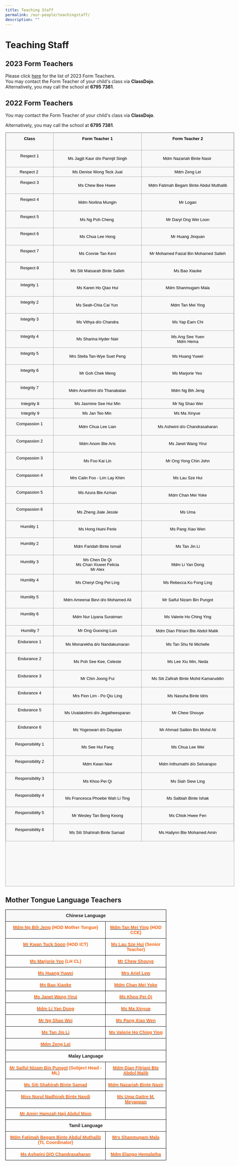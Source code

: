 ```yaml
---
title: Teaching Staff
permalink: /our-people/teachingstaff/
description: ""
---
```

Teaching Staff
==============

**2023 Form Teachers**
----------------------

Please click [here](/files/2023%20FORM%20TEACHER%20LIST.pdf) for the list of 2023 Form Teachers. <br>
You may contact the Form Teacher of your child's class via <b>ClassDojo</b>. <br>
Alternatively, you may call the school at <b>6795 7381</b>.

**2022 Form Teachers**
----------------------

You may contact the Form Teacher of your child's class via **ClassDojo**. 

Alternatively, you may call the school at **6795 7381**.
<table class="iveo_table ives_tab_simple3" style="margin: 0px; outline: 0px; padding: 0px; border-collapse: collapse; border: 1px solid rgb(170, 170, 170); color: rgb(0, 0, 0); font-family: Raleway, sans-serif; font-size: 16px; font-style: normal; font-variant-ligatures: normal; font-variant-caps: normal; font-weight: 400; letter-spacing: normal; orphans: 2; text-align: left; text-transform: none; white-space: normal; widows: 2; word-spacing: 0px; -webkit-text-stroke-width: 0px; background-color: rgba(248, 248, 248, 0.9); text-decoration-thickness: initial; text-decoration-style: initial; text-decoration-color: initial; width: 717.25px; height: 2356px;"><tbody class="" style="margin: 0px; outline: 0px; padding: 0px;"><tr class="" style="margin: 0px; outline: 0px; padding: 0px;"><td width="94" class="" style="margin: 0px; outline: 0px; padding: 7px; text-align: center; border: 1px solid rgb(170, 170, 170); width: 140px;"><p class="" style="margin: 0px 0px 1em; outline: 0px; padding: 0px; line-height: 22.4px;"><span class="" style="margin: 0px; outline: 0px; padding: 0px;"><font size="2" style="margin: 0px; outline: 0px; padding: 0px;"><b style="margin: 0px; outline: 0px; padding: 0px;">Class</b></font></span></p></td><td width="275" class="" style="margin: 0px; outline: 0px; padding: 7px; text-align: center; border: 1px solid rgb(170, 170, 170); width: 282px;"><p class="" style="margin: 0px 0px 1em; outline: 0px; padding: 0px; line-height: 22.4px;"><span class="" style="margin: 0px; outline: 0px; padding: 0px;"><font size="2" style="margin: 0px; outline: 0px; padding: 0px;"><b style="margin: 0px; outline: 0px; padding: 0px;">Form Teacher 1</b></font></span></p></td><td width="290" class="" style="margin: 0px; outline: 0px; padding: 7px; text-align: center; border: 1px solid rgb(170, 170, 170); width: 295px;"><p class="" style="margin: 0px 0px 1em; outline: 0px; padding: 0px; line-height: 22.4px;"><span class="" style="margin: 0px; outline: 0px; padding: 0px;"><font size="2" style="margin: 0px; outline: 0px; padding: 0px;"><b style="margin: 0px; outline: 0px; padding: 0px;">Form Teacher 2</b></font></span></p></td></tr><tr class="" style="margin: 0px; outline: 0px; padding: 0px;"><td width="94" class="" style="margin: 0px; outline: 0px; padding: 7px; text-align: center; border: 1px solid rgb(170, 170, 170);"><p class="" style="margin: 0px 0px 1em; outline: 0px; padding: 0px; line-height: 22.4px;"><span class="" style="margin: 0px; outline: 0px; padding: 0px;"><font size="2" style="margin: 0px; outline: 0px; padding: 0px;">Respect 1</font></span></p></td><td width="275" class="" style="margin: 0px; outline: 0px; padding: 7px; text-align: center; border: 1px solid rgb(170, 170, 170);"><font size="2" style="margin: 0px; outline: 0px; padding: 0px;"><font color="#000000" style="margin: 0px; outline: 0px; padding: 0px;"><span style="margin: 0px; outline: 0px; padding: 0px; font-weight: 400;"><a href="mailto:ho_qiao_hui_karen@moe.edu.sg" target="" style="margin: 0px; outline: 0px; padding: 0px; color: rgb(245, 100, 20); text-decoration: none; font-weight: 700;"></a>Ms Jagjit Kaur d/o Parmjit Singh</span></font><br style="margin: 0px; outline: 0px; padding: 0px;"></font></td><td width="290" class="" style="margin: 0px; outline: 0px; padding: 7px; text-align: center; border: 1px solid rgb(170, 170, 170);"><font size="2" style="margin: 0px; outline: 0px; padding: 0px;">Mdm Nazariah Binte Nasir&nbsp;</font></td></tr><tr style="margin: 0px; outline: 0px; padding: 0px;"><td style="margin: 0px; outline: 0px; padding: 7px; text-align: center; border: 1px solid rgb(170, 170, 170);"><font size="2" style="margin: 0px; outline: 0px; padding: 0px;">Respect 2&nbsp;</font></td><td style="margin: 0px; outline: 0px; padding: 7px; text-align: center; border: 1px solid rgb(170, 170, 170);"><font size="2" style="margin: 0px; outline: 0px; padding: 0px;">Ms Denise Wong Teck Juat<br style="margin: 0px; outline: 0px; padding: 0px;"></font></td><td style="margin: 0px; outline: 0px; padding: 7px; text-align: center; border: 1px solid rgb(170, 170, 170);"><font size="2" style="margin: 0px; outline: 0px; padding: 0px;">Mdm Zeng Lei</font></td></tr><tr class="" style="margin: 0px; outline: 0px; padding: 0px;"><td width="94" class="" style="margin: 0px; outline: 0px; padding: 7px; text-align: center; border: 1px solid rgb(170, 170, 170);"><p class="" style="margin: 0px 0px 1em; outline: 0px; padding: 0px; line-height: 22.4px;"><span class="" style="margin: 0px; outline: 0px; padding: 0px;"><font size="2" style="margin: 0px; outline: 0px; padding: 0px;">Respect 3</font></span></p></td><td width="275" class="" style="margin: 0px; outline: 0px; padding: 7px; text-align: center; border: 1px solid rgb(170, 170, 170);"><font size="2" style="margin: 0px; outline: 0px; padding: 0px;">Ms Chew Bee Hwee&nbsp;</font></td><td width="290" class="" style="margin: 0px; outline: 0px; padding: 7px; text-align: center; border: 1px solid rgb(170, 170, 170);"><font size="2" style="margin: 0px; outline: 0px; padding: 0px;">Mdm Fatimah Begam Binte Abdul Muthalib<br style="margin: 0px; outline: 0px; padding: 0px;"></font></td></tr><tr class="" style="margin: 0px; outline: 0px; padding: 0px;"><td width="94" class="" style="margin: 0px; outline: 0px; padding: 7px; text-align: center; border: 1px solid rgb(170, 170, 170);"><p class="" style="margin: 0px 0px 1em; outline: 0px; padding: 0px; line-height: 22.4px;"><span class="" style="margin: 0px; outline: 0px; padding: 0px;"><font size="2" style="margin: 0px; outline: 0px; padding: 0px;">Respect 4</font></span></p></td><td width="275" class="" style="margin: 0px; outline: 0px; padding: 7px; text-align: center; border: 1px solid rgb(170, 170, 170);"><font size="2" style="margin: 0px; outline: 0px; padding: 0px;">Mdm Norlina Mungin</font></td><td width="290" class="" style="margin: 0px; outline: 0px; padding: 7px; text-align: center; border: 1px solid rgb(170, 170, 170);"><font size="2" style="margin: 0px; outline: 0px; padding: 0px;">Mr Logan<br style="margin: 0px; outline: 0px; padding: 0px;"></font></td></tr><tr class="" style="margin: 0px; outline: 0px; padding: 0px;"><td width="94" class="" style="margin: 0px; outline: 0px; padding: 7px; text-align: center; border: 1px solid rgb(170, 170, 170);"><p class="" style="margin: 0px 0px 1em; outline: 0px; padding: 0px; line-height: 22.4px;"><span class="" style="margin: 0px; outline: 0px; padding: 0px;"><font size="2" style="margin: 0px; outline: 0px; padding: 0px;">Respect 5</font></span></p></td><td width="275" class="" style="margin: 0px; outline: 0px; padding: 7px; text-align: center; border: 1px solid rgb(170, 170, 170);"><font size="2" style="margin: 0px; outline: 0px; padding: 0px;">Ms Ng Poh Cheng&nbsp;</font></td><td width="290" class="" style="margin: 0px; outline: 0px; padding: 7px; text-align: center; border: 1px solid rgb(170, 170, 170);"><font size="2" style="margin: 0px; outline: 0px; padding: 0px;">Mr Daryl Ong Wei Loon</font><font size="2" style="margin: 0px; outline: 0px; padding: 0px;"><br style="margin: 0px; outline: 0px; padding: 0px;"></font></td></tr><tr class="" style="margin: 0px; outline: 0px; padding: 0px;"><td width="94" class="" style="margin: 0px; outline: 0px; padding: 7px; text-align: center; border: 1px solid rgb(170, 170, 170);"><p class="" style="margin: 0px 0px 1em; outline: 0px; padding: 0px; line-height: 22.4px;"><span class="" style="margin: 0px; outline: 0px; padding: 0px;"><font size="2" style="margin: 0px; outline: 0px; padding: 0px;">Respect 6</font></span></p></td><td width="275" class="" style="margin: 0px; outline: 0px; padding: 7px; text-align: center; border: 1px solid rgb(170, 170, 170);"><font size="2" style="margin: 0px; outline: 0px; padding: 0px;">Ms Chua Lee Hong</font></td><td width="290" class="" style="margin: 0px; outline: 0px; padding: 7px; text-align: center; border: 1px solid rgb(170, 170, 170);"><font size="2" style="margin: 0px; outline: 0px; padding: 0px;">Mr Huang Jinquan<br style="margin: 0px; outline: 0px; padding: 0px;"></font></td></tr><tr class="" style="margin: 0px; outline: 0px; padding: 0px;"><td width="94" class="" style="margin: 0px; outline: 0px; padding: 7px; text-align: center; border: 1px solid rgb(170, 170, 170);"><p class="" style="margin: 0px 0px 1em; outline: 0px; padding: 0px; line-height: 22.4px;"><span class="" style="margin: 0px; outline: 0px; padding: 0px;"><font size="2" style="margin: 0px; outline: 0px; padding: 0px;">Respect 7</font></span></p></td><td width="275" class="" style="margin: 0px; outline: 0px; padding: 7px; text-align: center; border: 1px solid rgb(170, 170, 170);"><font size="2" style="margin: 0px; outline: 0px; padding: 0px;">Ms Connie Tan Keni</font></td><td width="290" class="" style="margin: 0px; outline: 0px; padding: 7px; text-align: center; border: 1px solid rgb(170, 170, 170);"><font size="2" style="margin: 0px; outline: 0px; padding: 0px;">Mr Mohamed Faizal Bin Mohamed Salleh<br style="margin: 0px; outline: 0px; padding: 0px;"></font></td></tr><tr class="" style="margin: 0px; outline: 0px; padding: 0px;"><td width="94" class="" style="margin: 0px; outline: 0px; padding: 7px; text-align: center; border: 1px solid rgb(170, 170, 170);"><p class="" style="margin: 0px 0px 1em; outline: 0px; padding: 0px; line-height: 22.4px;"><span class="" style="margin: 0px; outline: 0px; padding: 0px;"><font size="2" style="margin: 0px; outline: 0px; padding: 0px;">Respect 8</font></span></p></td><td width="275" class="" style="margin: 0px; outline: 0px; padding: 7px; text-align: center; border: 1px solid rgb(170, 170, 170);"><font size="2" style="margin: 0px; outline: 0px; padding: 0px;">Ms Siti Maisarah Binte Salleh</font></td><td width="290" class="" style="margin: 0px; outline: 0px; padding: 7px; text-align: center; border: 1px solid rgb(170, 170, 170);"><font size="2" style="margin: 0px; outline: 0px; padding: 0px;">Ms Bao Xiaoke<br style="margin: 0px; outline: 0px; padding: 0px;"></font></td></tr><tr class="" style="margin: 0px; outline: 0px; padding: 0px;"><td width="94" class="" style="margin: 0px; outline: 0px; padding: 7px; text-align: center; border: 1px solid rgb(170, 170, 170);"><p class="" style="margin: 0px 0px 1em; outline: 0px; padding: 0px; line-height: 22.4px;"><span class="" style="margin: 0px; outline: 0px; padding: 0px;"><font size="2" style="margin: 0px; outline: 0px; padding: 0px;">Integrity 1</font></span></p></td><td width="275" class="" style="margin: 0px; outline: 0px; padding: 7px; text-align: center; border: 1px solid rgb(170, 170, 170);"><font size="2" style="margin: 0px; outline: 0px; padding: 0px;">Ms Karen Ho Qiao Hui</font></td><td width="290" class="" style="margin: 0px; outline: 0px; padding: 7px; text-align: center; border: 1px solid rgb(170, 170, 170);"><font size="2" style="margin: 0px; outline: 0px; padding: 0px;">Mdm Shanmugam Mala</font><font size="2" style="margin: 0px; outline: 0px; padding: 0px;"><br style="margin: 0px; outline: 0px; padding: 0px;"></font></td></tr><tr class="" style="margin: 0px; outline: 0px; padding: 0px;"><td width="94" class="" style="margin: 0px; outline: 0px; padding: 7px; text-align: center; border: 1px solid rgb(170, 170, 170);"><p class="" style="margin: 0px 0px 1em; outline: 0px; padding: 0px; line-height: 22.4px;"><span class="" style="margin: 0px; outline: 0px; padding: 0px;"><font size="2" style="margin: 0px; outline: 0px; padding: 0px;">Integrity 2</font></span></p></td><td width="275" class="" style="margin: 0px; outline: 0px; padding: 7px; text-align: center; border: 1px solid rgb(170, 170, 170);"><font size="2" style="margin: 0px; outline: 0px; padding: 0px;">Ms&nbsp;Seah-Chia Cai Yun&nbsp;</font></td><td width="290" class="" style="margin: 0px; outline: 0px; padding: 7px; text-align: center; border: 1px solid rgb(170, 170, 170);"><font size="2" style="margin: 0px; outline: 0px; padding: 0px;">Mdm Tan Mei Ying<br style="margin: 0px; outline: 0px; padding: 0px;"></font></td></tr><tr class="" style="margin: 0px; outline: 0px; padding: 0px;"><td width="94" class="" style="margin: 0px; outline: 0px; padding: 7px; text-align: center; border: 1px solid rgb(170, 170, 170);"><p class="" style="margin: 0px 0px 1em; outline: 0px; padding: 0px; line-height: 22.4px;"><span class="" style="margin: 0px; outline: 0px; padding: 0px;"><font size="2" style="margin: 0px; outline: 0px; padding: 0px;">Integrity 3</font></span></p></td><td width="275" class="" style="margin: 0px; outline: 0px; padding: 7px; text-align: center; border: 1px solid rgb(170, 170, 170);"><font size="2" style="margin: 0px; outline: 0px; padding: 0px;">Ms Vithya d/o Chandra</font></td><td width="290" class="" style="margin: 0px; outline: 0px; padding: 7px; text-align: center; border: 1px solid rgb(170, 170, 170);"><font size="2" style="margin: 0px; outline: 0px; padding: 0px;">Ms Yap Earn Chi<br style="margin: 0px; outline: 0px; padding: 0px;"></font></td></tr><tr class="" style="margin: 0px; outline: 0px; padding: 0px;"><td width="94" class="" style="margin: 0px; outline: 0px; padding: 7px; text-align: center; border: 1px solid rgb(170, 170, 170);"><p class="" style="margin: 0px 0px 1em; outline: 0px; padding: 0px; line-height: 22.4px;"><span class="" style="margin: 0px; outline: 0px; padding: 0px;"><font size="2" style="margin: 0px; outline: 0px; padding: 0px;">Integrity 4</font></span></p></td><td width="275" class="" style="margin: 0px; outline: 0px; padding: 7px; text-align: center; border: 1px solid rgb(170, 170, 170);"><font size="2" style="margin: 0px; outline: 0px; padding: 0px;">Ms Sharina Hyder Nair</font></td><td width="290" class="" style="margin: 0px; outline: 0px; padding: 7px; text-align: center; border: 1px solid rgb(170, 170, 170);"><font size="2" style="margin: 0px; outline: 0px; padding: 0px;">Ms Ang See Yuen<br style="margin: 0px; outline: 0px; padding: 0px;">Mdm Hema</font></td></tr><tr class="" style="margin: 0px; outline: 0px; padding: 0px;"><td width="94" class="" style="margin: 0px; outline: 0px; padding: 7px; text-align: center; border: 1px solid rgb(170, 170, 170);"><p class="" style="margin: 0px 0px 1em; outline: 0px; padding: 0px; line-height: 22.4px;"><span class="" style="margin: 0px; outline: 0px; padding: 0px;"><font size="2" style="margin: 0px; outline: 0px; padding: 0px;">Integrity 5</font></span></p></td><td width="275" class="" style="margin: 0px; outline: 0px; padding: 7px; text-align: center; border: 1px solid rgb(170, 170, 170);"><font size="2" style="margin: 0px; outline: 0px; padding: 0px;">Mrs Stella Tan-Wye Suet Peng</font></td><td width="290" class="" style="margin: 0px; outline: 0px; padding: 7px; text-align: center; border: 1px solid rgb(170, 170, 170);"><font size="2" style="margin: 0px; outline: 0px; padding: 0px;">Ms Huang Yuwei<br style="margin: 0px; outline: 0px; padding: 0px;"></font></td></tr><tr class="" style="margin: 0px; outline: 0px; padding: 0px;"><td width="94" class="" style="margin: 0px; outline: 0px; padding: 7px; text-align: center; border: 1px solid rgb(170, 170, 170);"><p class="" style="margin: 0px 0px 1em; outline: 0px; padding: 0px; line-height: 22.4px;"><span class="" style="margin: 0px; outline: 0px; padding: 0px;"><font size="2" style="margin: 0px; outline: 0px; padding: 0px;">Integrity 6</font></span></p></td><td width="275" class="" style="margin: 0px; outline: 0px; padding: 7px; text-align: center; border: 1px solid rgb(170, 170, 170);"><font size="2" style="margin: 0px; outline: 0px; padding: 0px;">Mr Goh Chek Meng<br style="margin: 0px; outline: 0px; padding: 0px;"></font></td><td width="290" class="" style="margin: 0px; outline: 0px; padding: 7px; text-align: center; border: 1px solid rgb(170, 170, 170);"><font size="2" style="margin: 0px; outline: 0px; padding: 0px;">Ms Marjorie Yeo&nbsp;</font></td></tr><tr class="" style="margin: 0px; outline: 0px; padding: 0px;"><td width="94" class="" style="margin: 0px; outline: 0px; padding: 7px; text-align: center; border: 1px solid rgb(170, 170, 170);"><p class="" style="margin: 0px 0px 1em; outline: 0px; padding: 0px; line-height: 22.4px;"><span class="" style="margin: 0px; outline: 0px; padding: 0px;"><font size="2" style="margin: 0px; outline: 0px; padding: 0px;">Integrity 7</font></span></p></td><td width="275" class="" style="margin: 0px; outline: 0px; padding: 7px; text-align: center; border: 1px solid rgb(170, 170, 170);"><font size="2" style="margin: 0px; outline: 0px; padding: 0px;">Mdm Ananthini d/o Thanabalan</font></td><td width="290" class="" style="margin: 0px; outline: 0px; padding: 7px; text-align: center; border: 1px solid rgb(170, 170, 170);"><font size="2" style="margin: 0px; outline: 0px; padding: 0px;">Mdm Ng Bih Jeng<br style="margin: 0px; outline: 0px; padding: 0px;"></font></td></tr><tr style="margin: 0px; outline: 0px; padding: 0px;"><td style="margin: 0px; outline: 0px; padding: 7px; text-align: center; border: 1px solid rgb(170, 170, 170);"><font size="2" style="margin: 0px; outline: 0px; padding: 0px;">&nbsp;Integrity 8</font></td><td style="margin: 0px; outline: 0px; padding: 7px; text-align: center; border: 1px solid rgb(170, 170, 170);"><font size="2" style="margin: 0px; outline: 0px; padding: 0px;">Ms Jasmine See Hui Min</font></td><td style="margin: 0px; outline: 0px; padding: 7px; text-align: center; border: 1px solid rgb(170, 170, 170);"><font size="2" style="margin: 0px; outline: 0px; padding: 0px;">Mr Ng Shao Wei</font></td></tr><tr style="margin: 0px; outline: 0px; padding: 0px;"><td style="margin: 0px; outline: 0px; padding: 7px; text-align: center; border: 1px solid rgb(170, 170, 170);"><font size="2" style="margin: 0px; outline: 0px; padding: 0px;">&nbsp;Integrity 9</font></td><td style="margin: 0px; outline: 0px; padding: 7px; text-align: center; border: 1px solid rgb(170, 170, 170);"><font size="2" style="margin: 0px; outline: 0px; padding: 0px;">Ms Jan Teo Min&nbsp;</font></td><td style="margin: 0px; outline: 0px; padding: 7px; text-align: center; border: 1px solid rgb(170, 170, 170);"><font size="2" style="margin: 0px; outline: 0px; padding: 0px;">Ms Ma Xinyue&nbsp;</font></td></tr><tr class="" style="margin: 0px; outline: 0px; padding: 0px;"><td width="94" class="" style="margin: 0px; outline: 0px; padding: 7px; text-align: center; border: 1px solid rgb(170, 170, 170);"><p class="" style="margin: 0px 0px 1em; outline: 0px; padding: 0px; line-height: 22.4px;"><font size="2" style="margin: 0px; outline: 0px; padding: 0px;"><span style="margin: 0px; outline: 0px; padding: 0px; background-color: initial;">Compassion 1</span><br style="margin: 0px; outline: 0px; padding: 0px;"></font></p></td><td width="275" class="" style="margin: 0px; outline: 0px; padding: 7px; text-align: center; border: 1px solid rgb(170, 170, 170);"><font size="2" style="margin: 0px; outline: 0px; padding: 0px;">Mdm Chua Lee Lian</font></td><td width="290" class="" style="margin: 0px; outline: 0px; padding: 7px; text-align: center; border: 1px solid rgb(170, 170, 170);"><font size="2" style="margin: 0px; outline: 0px; padding: 0px;">Ms Ashwini d/o Chandrasaharan</font></td></tr><tr class="" style="margin: 0px; outline: 0px; padding: 0px;"><td width="94" class="" style="margin: 0px; outline: 0px; padding: 7px; text-align: center; border: 1px solid rgb(170, 170, 170);"><p class="" style="margin: 0px 0px 1em; outline: 0px; padding: 0px; line-height: 22.4px;"><span class="" style="margin: 0px; outline: 0px; padding: 0px;"><font size="2" style="margin: 0px; outline: 0px; padding: 0px;">Compassion 2</font></span></p></td><td width="275" class="" style="margin: 0px; outline: 0px; padding: 7px; text-align: center; border: 1px solid rgb(170, 170, 170);"><font size="2" style="margin: 0px; outline: 0px; padding: 0px;">Mdm Anom Bte Aris</font></td><td width="290" class="" style="margin: 0px; outline: 0px; padding: 7px; text-align: center; border: 1px solid rgb(170, 170, 170);"><font size="2" style="margin: 0px; outline: 0px; padding: 0px;">Ms Janet Wang Yirui</font></td></tr><tr class="" style="margin: 0px; outline: 0px; padding: 0px;"><td width="94" class="" style="margin: 0px; outline: 0px; padding: 7px; text-align: center; border: 1px solid rgb(170, 170, 170);"><p class="" style="margin: 0px 0px 1em; outline: 0px; padding: 0px; line-height: 22.4px;"><span class="" style="margin: 0px; outline: 0px; padding: 0px;"><font size="2" style="margin: 0px; outline: 0px; padding: 0px;">Compassion 3</font></span></p></td><td width="275" class="" style="margin: 0px; outline: 0px; padding: 7px; text-align: center; border: 1px solid rgb(170, 170, 170);"><font size="2" style="margin: 0px; outline: 0px; padding: 0px;">Ms Foo Kai Lin</font></td><td width="290" class="" style="margin: 0px; outline: 0px; padding: 7px; text-align: center; border: 1px solid rgb(170, 170, 170);"><font size="2" style="margin: 0px; outline: 0px; padding: 0px;">Mr Ong Yong Chin John<br style="margin: 0px; outline: 0px; padding: 0px;"></font></td></tr><tr class="" style="margin: 0px; outline: 0px; padding: 0px;"><td width="94" class="" style="margin: 0px; outline: 0px; padding: 7px; text-align: center; border: 1px solid rgb(170, 170, 170);"><p class="" style="margin: 0px 0px 1em; outline: 0px; padding: 0px; line-height: 22.4px;"><span class="" style="margin: 0px; outline: 0px; padding: 0px;"><font size="2" style="margin: 0px; outline: 0px; padding: 0px;">Compassion 4</font></span></p></td><td width="275" class="" style="margin: 0px; outline: 0px; padding: 7px; text-align: center; border: 1px solid rgb(170, 170, 170);"><font size="2" style="margin: 0px; outline: 0px; padding: 0px;">Mrs Calin Foo - Lim Lay Khim</font></td><td width="290" class="" style="margin: 0px; outline: 0px; padding: 7px; text-align: center; border: 1px solid rgb(170, 170, 170);"><font size="2" style="margin: 0px; outline: 0px; padding: 0px;">Ms Lau Sze Hui</font></td></tr><tr class="" style="margin: 0px; outline: 0px; padding: 0px;"><td width="94" class="" style="margin: 0px; outline: 0px; padding: 7px; text-align: center; border: 1px solid rgb(170, 170, 170);"><p class="" style="margin: 0px 0px 1em; outline: 0px; padding: 0px; line-height: 22.4px;"><span class="" style="margin: 0px; outline: 0px; padding: 0px;"><font size="2" style="margin: 0px; outline: 0px; padding: 0px;">Compassion 5</font></span></p></td><td width="275" class="" style="margin: 0px; outline: 0px; padding: 7px; text-align: center; border: 1px solid rgb(170, 170, 170);"><font size="2" style="margin: 0px; outline: 0px; padding: 0px;">Ms Azura Bte Azman</font><p class="" style="margin: 0px 0px 1em; outline: 0px; padding: 0px; line-height: 22.4px;"><font size="2" style="margin: 0px; outline: 0px; padding: 0px;"><a href="https://corporationpri.moe.edu.sg/our-people/goog_835069943" style="margin: 0px; outline: 0px; padding: 0px; color: rgb(245, 100, 20); text-decoration: none; font-weight: 700;"><span lang="EN-US" class="" style="margin: 0px; outline: 0px; padding: 0px;"></span><span class="" style="margin: 0px; outline: 0px; padding: 0px;"></span></a></font></p><p class="" style="margin: 0px 0px 1em; outline: 0px; padding: 0px; line-height: 22.4px;"></p></td><td width="290" class="" style="margin: 0px; outline: 0px; padding: 7px; text-align: center; border: 1px solid rgb(170, 170, 170);"><font size="2" style="margin: 0px; outline: 0px; padding: 0px;">Mdm Chan Mei Yoke<br style="margin: 0px; outline: 0px; padding: 0px;"></font></td></tr><tr class="" style="margin: 0px; outline: 0px; padding: 0px;"><td width="94" class="" style="margin: 0px; outline: 0px; padding: 7px; text-align: center; border: 1px solid rgb(170, 170, 170);"><p class="" style="margin: 0px 0px 1em; outline: 0px; padding: 0px; line-height: 22.4px;"><span class="" style="margin: 0px; outline: 0px; padding: 0px;"><font size="2" style="margin: 0px; outline: 0px; padding: 0px;">Compassion 6</font></span></p></td><td width="275" class="" style="margin: 0px; outline: 0px; padding: 7px; text-align: center; border: 1px solid rgb(170, 170, 170);"><font size="2" style="margin: 0px; outline: 0px; padding: 0px;">Ms Zheng Jiale Jessle</font></td><td width="290" class="" style="margin: 0px; outline: 0px; padding: 7px; text-align: center; border: 1px solid rgb(170, 170, 170);"><font size="2" style="margin: 0px; outline: 0px; padding: 0px;">Ms Uma<br style="margin: 0px; outline: 0px; padding: 0px;"></font></td></tr><tr class="" style="margin: 0px; outline: 0px; padding: 0px;"><td width="94" class="" style="margin: 0px; outline: 0px; padding: 7px; text-align: center; border: 1px solid rgb(170, 170, 170);"><p class="" style="margin: 0px 0px 1em; outline: 0px; padding: 0px; line-height: 22.4px;"><span class="" style="margin: 0px; outline: 0px; padding: 0px;"><font size="2" style="margin: 0px; outline: 0px; padding: 0px;">Humility 1</font></span></p></td><td width="275" class="" style="margin: 0px; outline: 0px; padding: 7px; text-align: center; border: 1px solid rgb(170, 170, 170);"><font size="2" style="margin: 0px; outline: 0px; padding: 0px;">Ms Hong Huini Perle</font></td><td width="290" class="" style="margin: 0px; outline: 0px; padding: 7px; text-align: center; border: 1px solid rgb(170, 170, 170);"><font size="2" style="margin: 0px; outline: 0px; padding: 0px;">Ms Pang Xiao Wen</font></td></tr><tr class="" style="margin: 0px; outline: 0px; padding: 0px;"><td width="94" class="" style="margin: 0px; outline: 0px; padding: 7px; text-align: center; border: 1px solid rgb(170, 170, 170);"><p class="" style="margin: 0px 0px 1em; outline: 0px; padding: 0px; line-height: 22.4px;"><span class="" style="margin: 0px; outline: 0px; padding: 0px;"><font size="2" style="margin: 0px; outline: 0px; padding: 0px;">Humility 2</font></span></p></td><td width="275" class="" style="margin: 0px; outline: 0px; padding: 7px; text-align: center; border: 1px solid rgb(170, 170, 170);"><font size="2" style="margin: 0px; outline: 0px; padding: 0px;">Mdm Faridah Binte Ismail</font></td><td width="290" class="" style="margin: 0px; outline: 0px; padding: 7px; text-align: center; border: 1px solid rgb(170, 170, 170);"><font size="2" style="margin: 0px; outline: 0px; padding: 0px;">Ms Tan Jin Li<br style="margin: 0px; outline: 0px; padding: 0px;"></font></td></tr><tr class="" style="margin: 0px; outline: 0px; padding: 0px;"><td width="94" class="" style="margin: 0px; outline: 0px; padding: 7px; text-align: center; border: 1px solid rgb(170, 170, 170);"><p class="" style="margin: 0px 0px 1em; outline: 0px; padding: 0px; line-height: 22.4px;"><span class="" style="margin: 0px; outline: 0px; padding: 0px;"><font size="2" style="margin: 0px; outline: 0px; padding: 0px;">Humility 3</font></span></p></td><td width="275" class="" style="margin: 0px; outline: 0px; padding: 7px; text-align: center; border: 1px solid rgb(170, 170, 170);"><font size="2" style="margin: 0px; outline: 0px; padding: 0px;">Ms Chen De Qi<br style="margin: 0px; outline: 0px; padding: 0px;">Ms Chan Xiuwei Felicia<br style="margin: 0px; outline: 0px; padding: 0px;"></font><font size="2" style="margin: 0px; outline: 0px; padding: 0px;">Mr Alex</font></td><td width="290" class="" style="margin: 0px; outline: 0px; padding: 7px; text-align: center; border: 1px solid rgb(170, 170, 170);"><font size="2" style="margin: 0px; outline: 0px; padding: 0px;">Mdm Li Yan Dong<br style="margin: 0px; outline: 0px; padding: 0px;"></font></td></tr><tr class="" style="margin: 0px; outline: 0px; padding: 0px;"><td width="94" class="" style="margin: 0px; outline: 0px; padding: 7px; text-align: center; border: 1px solid rgb(170, 170, 170);"><p class="" style="margin: 0px 0px 1em; outline: 0px; padding: 0px; line-height: 22.4px;"><span class="" style="margin: 0px; outline: 0px; padding: 0px;"><font size="2" style="margin: 0px; outline: 0px; padding: 0px;">Humility 4</font></span></p></td><td width="275" class="" style="margin: 0px; outline: 0px; padding: 7px; text-align: center; border: 1px solid rgb(170, 170, 170);"><font size="2" style="margin: 0px; outline: 0px; padding: 0px;">Ms Cheryl Ong Pei Ling</font></td><td width="290" class="" style="margin: 0px; outline: 0px; padding: 7px; text-align: center; border: 1px solid rgb(170, 170, 170);"><font size="2" style="margin: 0px; outline: 0px; padding: 0px;">Ms Rebecca Ko Fong Ling<br style="margin: 0px; outline: 0px; padding: 0px;"></font></td></tr><tr class="" style="margin: 0px; outline: 0px; padding: 0px;"><td width="94" class="" style="margin: 0px; outline: 0px; padding: 7px; text-align: center; border: 1px solid rgb(170, 170, 170);"><p class="" style="margin: 0px 0px 1em; outline: 0px; padding: 0px; line-height: 22.4px;"><span class="" style="margin: 0px; outline: 0px; padding: 0px;"><font size="2" style="margin: 0px; outline: 0px; padding: 0px;">Humility 5</font></span></p></td><td width="275" class="" style="margin: 0px; outline: 0px; padding: 7px; text-align: center; border: 1px solid rgb(170, 170, 170);"><font size="2" style="margin: 0px; outline: 0px; padding: 0px;">Mdm Ameenai Bevi d/o Mohamed Ali</font></td><td width="290" class="" style="margin: 0px; outline: 0px; padding: 7px; text-align: center; border: 1px solid rgb(170, 170, 170);"><font size="2" style="margin: 0px; outline: 0px; padding: 0px;">Mr Saiful Nizam Bin Pungot</font></td></tr><tr class="" style="margin: 0px; outline: 0px; padding: 0px;"><td width="94" class="" style="margin: 0px; outline: 0px; padding: 7px; text-align: center; border: 1px solid rgb(170, 170, 170);"><p class="" style="margin: 0px 0px 1em; outline: 0px; padding: 0px; line-height: 22.4px;"><span class="" style="margin: 0px; outline: 0px; padding: 0px;"><font size="2" style="margin: 0px; outline: 0px; padding: 0px;">Humility 6</font></span></p></td><td width="275" class="" style="margin: 0px; outline: 0px; padding: 7px; text-align: center; border: 1px solid rgb(170, 170, 170);"><font size="2" style="margin: 0px; outline: 0px; padding: 0px;">Mdm Nur Liyana Suratman</font></td><td width="290" class="" style="margin: 0px; outline: 0px; padding: 7px; text-align: center; border: 1px solid rgb(170, 170, 170);"><font size="2" style="margin: 0px; outline: 0px; padding: 0px;">Ms Valerie Ho Ching Ying</font></td></tr><tr style="margin: 0px; outline: 0px; padding: 0px;"><td style="margin: 0px; outline: 0px; padding: 7px; text-align: center; border: 1px solid rgb(170, 170, 170);"><font size="2" style="margin: 0px; outline: 0px; padding: 0px;">&nbsp;Humility 7</font></td><td style="margin: 0px; outline: 0px; padding: 7px; text-align: center; border: 1px solid rgb(170, 170, 170);"><font size="2" style="margin: 0px; outline: 0px; padding: 0px;">Mr Ong Guoxing Luis</font></td><td style="margin: 0px; outline: 0px; padding: 7px; text-align: center; border: 1px solid rgb(170, 170, 170);"><font size="2" style="margin: 0px; outline: 0px; padding: 0px;">Mdm Dian Fitriani Bte Abdol Malik</font>&nbsp;</td></tr><tr class="" style="margin: 0px; outline: 0px; padding: 0px;"><td width="94" class="" style="margin: 0px; outline: 0px; padding: 7px; text-align: center; border: 1px solid rgb(170, 170, 170);"><p class="" style="margin: 0px 0px 1em; outline: 0px; padding: 0px; line-height: 22.4px;"><span class="" style="margin: 0px; outline: 0px; padding: 0px;"><font size="2" style="margin: 0px; outline: 0px; padding: 0px;">Endurance 1</font></span></p></td><td width="275" class="" style="margin: 0px; outline: 0px; padding: 7px; text-align: center; border: 1px solid rgb(170, 170, 170);"><font size="2" style="margin: 0px; outline: 0px; padding: 0px;">Ms Monarekha d/o Nandakumaran</font></td><td width="290" class="" style="margin: 0px; outline: 0px; padding: 7px; text-align: center; border: 1px solid rgb(170, 170, 170);"><font size="2" style="margin: 0px; outline: 0px; padding: 0px;">Ms Tan Shu Ni Michelle<br style="margin: 0px; outline: 0px; padding: 0px;"></font></td></tr><tr class="" style="margin: 0px; outline: 0px; padding: 0px;"><td width="94" class="" style="margin: 0px; outline: 0px; padding: 7px; text-align: center; border: 1px solid rgb(170, 170, 170);"><p class="" style="margin: 0px 0px 1em; outline: 0px; padding: 0px; line-height: 22.4px;"><span class="" style="margin: 0px; outline: 0px; padding: 0px;"><font size="2" style="margin: 0px; outline: 0px; padding: 0px;">Endurance 2</font></span></p></td><td width="275" class="" style="margin: 0px; outline: 0px; padding: 7px; text-align: center; border: 1px solid rgb(170, 170, 170);"><font size="2" style="margin: 0px; outline: 0px; padding: 0px;">Ms Poh See Kee, Celeste</font></td><td width="290" class="" style="margin: 0px; outline: 0px; padding: 7px; text-align: center; border: 1px solid rgb(170, 170, 170);"><font size="2" style="margin: 0px; outline: 0px; padding: 0px;">Ms Lee Xiu Min, Neda<br style="margin: 0px; outline: 0px; padding: 0px;"></font></td></tr><tr class="" style="margin: 0px; outline: 0px; padding: 0px;"><td width="94" class="" style="margin: 0px; outline: 0px; padding: 7px; text-align: center; border: 1px solid rgb(170, 170, 170);"><p class="" style="margin: 0px 0px 1em; outline: 0px; padding: 0px; line-height: 22.4px;"><span class="" style="margin: 0px; outline: 0px; padding: 0px;"><font size="2" style="margin: 0px; outline: 0px; padding: 0px;">Endurance 3</font></span></p></td><td width="275" class="" style="margin: 0px; outline: 0px; padding: 7px; text-align: center; border: 1px solid rgb(170, 170, 170);"><font size="2" style="margin: 0px; outline: 0px; padding: 0px;">Mr Chin Joong Fui</font></td><td width="290" class="" style="margin: 0px; outline: 0px; padding: 7px; text-align: center; border: 1px solid rgb(170, 170, 170);"><font size="2" style="margin: 0px; outline: 0px; padding: 0px;">Ms Siti Zafirah Binte Mohd Kamaruddin<br style="margin: 0px; outline: 0px; padding: 0px;"></font></td></tr><tr class="" style="margin: 0px; outline: 0px; padding: 0px;"><td width="94" class="" style="margin: 0px; outline: 0px; padding: 7px; text-align: center; border: 1px solid rgb(170, 170, 170);"><p class="" style="margin: 0px 0px 1em; outline: 0px; padding: 0px; line-height: 22.4px;"><span class="" style="margin: 0px; outline: 0px; padding: 0px;"><font size="2" style="margin: 0px; outline: 0px; padding: 0px;">Endurance 4</font></span></p></td><td width="275" class="" style="margin: 0px; outline: 0px; padding: 7px; text-align: center; border: 1px solid rgb(170, 170, 170);"><font size="2" style="margin: 0px; outline: 0px; padding: 0px;">Mrs Fion Lim - Po Qiu Ling</font></td><td width="290" class="" style="margin: 0px; outline: 0px; padding: 7px; text-align: center; border: 1px solid rgb(170, 170, 170);"><font size="2" style="margin: 0px; outline: 0px; padding: 0px;">Ms Nasuha Binte Idris</font></td></tr><tr class="" style="margin: 0px; outline: 0px; padding: 0px;"><td width="94" class="" style="margin: 0px; outline: 0px; padding: 7px; text-align: center; border: 1px solid rgb(170, 170, 170);"><p class="" style="margin: 0px 0px 1em; outline: 0px; padding: 0px; line-height: 22.4px;"><span class="" style="margin: 0px; outline: 0px; padding: 0px;"><font size="2" style="margin: 0px; outline: 0px; padding: 0px;">Endurance 5</font></span></p></td><td width="275" class="" style="margin: 0px; outline: 0px; padding: 7px; text-align: center; border: 1px solid rgb(170, 170, 170);"><font size="2" style="margin: 0px; outline: 0px; padding: 0px;">Ms Uvalakshmi d/o Jegatheesparan</font></td><td width="290" class="" style="margin: 0px; outline: 0px; padding: 7px; text-align: center; border: 1px solid rgb(170, 170, 170);"><font size="2" style="margin: 0px; outline: 0px; padding: 0px;">Mr Chew Shouye<br style="margin: 0px; outline: 0px; padding: 0px;"></font></td></tr><tr class="" style="margin: 0px; outline: 0px; padding: 0px;"><td width="94" class="" style="margin: 0px; outline: 0px; padding: 7px; text-align: center; border: 1px solid rgb(170, 170, 170);"><p class="" style="margin: 0px 0px 1em; outline: 0px; padding: 0px; line-height: 22.4px;"><span class="" style="margin: 0px; outline: 0px; padding: 0px;"><font size="2" style="margin: 0px; outline: 0px; padding: 0px;">Endurance 6</font></span></p></td><td width="275" class="" style="margin: 0px; outline: 0px; padding: 7px; text-align: center; border: 1px solid rgb(170, 170, 170);"><font size="2" style="margin: 0px; outline: 0px; padding: 0px;">Ms Yogeswari d/o Dayalan</font></td><td width="290" class="" style="margin: 0px; outline: 0px; padding: 7px; text-align: center; border: 1px solid rgb(170, 170, 170);"><font size="2" style="margin: 0px; outline: 0px; padding: 0px;">Mr Ahmad Salikin Bin Mohd Ali<br style="margin: 0px; outline: 0px; padding: 0px;"></font></td></tr><tr class="" style="margin: 0px; outline: 0px; padding: 0px;"><td width="94" class="" style="margin: 0px; outline: 0px; padding: 7px; text-align: center; border: 1px solid rgb(170, 170, 170);"><p class="" style="margin: 0px 0px 1em; outline: 0px; padding: 0px; line-height: 22.4px;"><span class="" style="margin: 0px; outline: 0px; padding: 0px;"><font size="2" style="margin: 0px; outline: 0px; padding: 0px;">Responsibility 1</font></span></p></td><td width="275" class="" style="margin: 0px; outline: 0px; padding: 7px; text-align: center; border: 1px solid rgb(170, 170, 170);"><font size="2" style="margin: 0px; outline: 0px; padding: 0px;">Ms See Hui Fang<br style="margin: 0px; outline: 0px; padding: 0px;"></font></td><td width="290" class="" style="margin: 0px; outline: 0px; padding: 7px; text-align: center; border: 1px solid rgb(170, 170, 170);"><font size="2" style="margin: 0px; outline: 0px; padding: 0px;">Ms Chua Lee Wei</font></td></tr><tr class="" style="margin: 0px; outline: 0px; padding: 0px;"><td width="94" class="" style="margin: 0px; outline: 0px; padding: 7px; text-align: center; border: 1px solid rgb(170, 170, 170);"><p class="" style="margin: 0px 0px 1em; outline: 0px; padding: 0px; line-height: 22.4px;"><span class="" style="margin: 0px; outline: 0px; padding: 0px;"><font size="2" style="margin: 0px; outline: 0px; padding: 0px;">Responsibility 2</font></span></p></td><td width="275" class="" style="margin: 0px; outline: 0px; padding: 7px; text-align: center; border: 1px solid rgb(170, 170, 170);"><font size="2" style="margin: 0px; outline: 0px; padding: 0px;">Mdm Kwan Nee<br style="margin: 0px; outline: 0px; padding: 0px;"></font></td><td width="290" class="" style="margin: 0px; outline: 0px; padding: 7px; text-align: center; border: 1px solid rgb(170, 170, 170);"><font size="2" style="margin: 0px; outline: 0px; padding: 0px;">Mdm Inthumathi d/o Selvarajoo</font></td></tr><tr class="" style="margin: 0px; outline: 0px; padding: 0px;"><td width="94" class="" style="margin: 0px; outline: 0px; padding: 7px; text-align: center; border: 1px solid rgb(170, 170, 170);"><p class="" style="margin: 0px 0px 1em; outline: 0px; padding: 0px; line-height: 22.4px;"><span class="" style="margin: 0px; outline: 0px; padding: 0px;"><font size="2" style="margin: 0px; outline: 0px; padding: 0px;">Responsibility 3</font></span></p></td><td width="275" class="" style="margin: 0px; outline: 0px; padding: 7px; text-align: center; border: 1px solid rgb(170, 170, 170);"><font size="2" style="margin: 0px; outline: 0px; padding: 0px;">Ms Khoo Pei Qi</font></td><td width="290" class="" style="margin: 0px; outline: 0px; padding: 7px; text-align: center; border: 1px solid rgb(170, 170, 170);"><font size="2" style="margin: 0px; outline: 0px; padding: 0px;">Ms Siah Siew Ling<br style="margin: 0px; outline: 0px; padding: 0px;"></font></td></tr><tr class="" style="margin: 0px; outline: 0px; padding: 0px;"><td width="94" class="" style="margin: 0px; outline: 0px; padding: 7px; text-align: center; border: 1px solid rgb(170, 170, 170);"><p class="" style="margin: 0px 0px 1em; outline: 0px; padding: 0px; line-height: 22.4px;"><span class="" style="margin: 0px; outline: 0px; padding: 0px;"><font size="2" style="margin: 0px; outline: 0px; padding: 0px;">Responsibility 4</font></span></p></td><td width="275" class="" style="margin: 0px; outline: 0px; padding: 7px; text-align: center; border: 1px solid rgb(170, 170, 170);"><font size="2" style="margin: 0px; outline: 0px; padding: 0px;">Ms Francesca Phoebe Wah Li Ting</font></td><td width="290" class="" style="margin: 0px; outline: 0px; padding: 7px; text-align: center; border: 1px solid rgb(170, 170, 170);"><font size="2" style="margin: 0px; outline: 0px; padding: 0px;">Ms Salbiah Binte Ishak<br style="margin: 0px; outline: 0px; padding: 0px;"></font></td></tr><tr class="" style="margin: 0px; outline: 0px; padding: 0px;"><td width="94" class="" style="margin: 0px; outline: 0px; padding: 7px; text-align: center; border: 1px solid rgb(170, 170, 170);"><p class="" style="margin: 0px 0px 1em; outline: 0px; padding: 0px; line-height: 22.4px;"><span class="" style="margin: 0px; outline: 0px; padding: 0px;"><font size="2" style="margin: 0px; outline: 0px; padding: 0px;">Responsibility 5</font></span></p></td><td width="275" class="" style="margin: 0px; outline: 0px; padding: 7px; text-align: center; border: 1px solid rgb(170, 170, 170);"><font size="2" style="margin: 0px; outline: 0px; padding: 0px;">Mr&nbsp;Wesley Tan Beng Keong</font></td><td width="290" class="" style="margin: 0px; outline: 0px; padding: 7px; text-align: center; border: 1px solid rgb(170, 170, 170);"><font size="2" style="margin: 0px; outline: 0px; padding: 0px;">Ms Chiok Hwee Fen<br style="margin: 0px; outline: 0px; padding: 0px;"></font></td></tr><tr class="" style="margin: 0px; outline: 0px; padding: 0px;"><td width="94" class="" style="margin: 0px; outline: 0px; padding: 7px; text-align: center; border: 1px solid rgb(170, 170, 170);"><p class="" style="margin: 0px 0px 1em; outline: 0px; padding: 0px; line-height: 22.4px;"><span class="" style="margin: 0px; outline: 0px; padding: 0px;"><font size="2" style="margin: 0px; outline: 0px; padding: 0px;">Responsibility 6</font></span></p></td><td width="275" class="" style="margin: 0px; outline: 0px; padding: 7px; text-align: center; border: 1px solid rgb(170, 170, 170);"><font size="2" style="margin: 0px; outline: 0px; padding: 0px;">Ms Siti Shahirah Binte Samad&nbsp;</font></td><td width="290" class="" style="margin: 0px; outline: 0px; padding: 7px; text-align: center; border: 1px solid rgb(170, 170, 170);"><font size="2" style="margin: 0px; outline: 0px; padding: 0px;">Ms Hailynn Bte Mohamed Amin</font></td></tr></tbody></table>

Mother Tongue Language Teachers
-------------------------------
<style type="text/css">
.tg  {border-collapse:collapse;border-spacing:0;}
.tg td{border-color:black;border-style:solid;border-width:1px;font-family:Arial, sans-serif;font-size:14px;
  overflow:hidden;padding:10px 5px;word-break:normal;}
.tg th{border-color:black;border-style:solid;border-width:1px;font-family:Arial, sans-serif;font-size:14px;
  font-weight:normal;overflow:hidden;padding:10px 5px;word-break:normal;}
.tg .tg-s2rg{color:#222;font-weight:bold;text-align:center;vertical-align:top}
.tg .tg-ooxa{background-color:rgba(248, 248, 248, 0.9);color:#222;font-weight:bold;text-align:center;vertical-align:top}
.tg .tg-0jqi{color:#F56414;font-weight:bold;text-align:center;vertical-align:top}
.tg .tg-nrix{text-align:center;vertical-align:middle}
</style>
<table class="tg">
<thead>
  <tr>
    <th class="tg-ooxa" colspan="2">Chinese Language</th>
  </tr>
</thead>
<tbody>
  <tr>
    <td class="tg-0jqi"><a href="mailto:ng_bih_jeng@moe.edu.sg"><span style="font-weight:700;text-decoration:none;color:#F56414">Mdm Ng Bih Jeng</span></a> (HOD Mother Tongue)<br></td>
    <td class="tg-0jqi"><a href="mailto:tan_mei_ying_a@moe.edu.sg"><span style="font-weight:700;text-decoration:none;color:#F56414">Mdm Tan Mei Ying</span></a> (HOD CCE)<br></td>
  </tr>
  <tr>
    <td class="tg-0jqi"><a href="mailto:kwan_tuck_soon@moe.edu.sg"><span style="font-weight:700;text-decoration:none;color:#F56414">Mr Kwan Tuck Soon</span></a> (HOD ICT)<br></td>
    <td class="tg-0jqi"><a href="mailto:lau_sze_hui@moe.edu.sg"><span style="font-weight:700;text-decoration:none;color:#F56414">Ms Lau Sze Hui</span></a> (Senior Teacher)</td>
  </tr>
  <tr>
    <td class="tg-0jqi"><a href="mailto:yeo_xinrong_marjorie@moe.edu.sg"><span style="font-weight:700;text-decoration:none;color:#F56414">Ms Marjorie Yeo</span></a> (LH CL) </td>
    <td class="tg-0jqi"><a href="mailto:chew_shouye@moe.edu.sg"><span style="font-weight:700;text-decoration:none;color:#F56414">Mr Chew Shouye</span></a> </td>
  </tr>
  <tr>
    <td class="tg-0jqi"><a href="mailto:huang_yuwei@moe.edu.sg"><span style="font-weight:700;text-decoration:none;color:#F56414">Ms Huang Yuwei</span></a> <br></td>
    <td class="tg-0jqi"><a href="mailto:woon_mei_hui@moe.edu.sg"><span style="font-weight:700;text-decoration:none;color:#F56414">Mrs Ariel Lew</span></a> <br></td>
  </tr>
  <tr>
    <td class="tg-0jqi"><a href="mailto:bao_xiaoke@moe.edu.sg"><span style="font-weight:700;text-decoration:none;color:#F56414">Ms Bao Xiaoke</span></a></td>
    <td class="tg-nrix"> <a href="mailto:chan_mei_yoke@moe.edu.sg"><span style="font-weight:700;text-decoration:none;color:#F56414">Mdm Chan Mei Yoke</span></a><br></td>
  </tr>
  <tr>
    <td class="tg-nrix"> <a href="mailto:wang_yirui@moe.edu.sg"><span style="font-weight:700;text-decoration:none;color:#F56414">Ms Janet Wang Yirui</span></a></td>
    <td class="tg-0jqi"><a href="mailto:khoo_pei_qi@moe.edu.sg"><span style="font-weight:700;text-decoration:none;color:#F56414">Ms Khoo Pei Qi</span></a><br></td>
  </tr>
  <tr>
    <td class="tg-0jqi"><a href="mailto:li_yandong@moe.edu.sg"><span style="font-weight:700;text-decoration:none;color:#F56414">Mdm Li Yan Dong</span></a></td>
    <td class="tg-0jqi"><a href="mailto:ma_xinyue@moe.edu.sg"><span style="font-weight:700;text-decoration:none;color:#F56414">Ms Ma Xinyue</span></a> <br></td>
  </tr>
  <tr>
    <td class="tg-0jqi"><a href="mailto:ng_shao_wei@moe.edu.sg"><span style="font-weight:700;text-decoration:none;color:#F56414">Mr Ng Shao Wei</span></a> </td>
    <td class="tg-0jqi"><a href="mailto:pang_xiao_wen@moe.edu.sg"><span style="font-weight:700;text-decoration:none;color:#F56414">Ms Pang Xiao Wen</span></a>  </td>
  </tr>
  <tr>
    <td class="tg-0jqi"><a href="mailto:tan_jin_li@moe.edu.sg"><span style="font-weight:700;text-decoration:none;color:#F56414">Ms Tan Jin Li</span></a> <br></td>
    <td class="tg-0jqi"><a href="mailto:ho_ching_ying@moe.edu.sg"><span style="font-weight:700;text-decoration:none;color:#F56414">Ms Valerie Ho Ching Ying</span></a> </td>
  </tr>
  <tr>
    <td class="tg-0jqi"><a href="mailto:zeng_lei@moe.edu.sg"><span style="font-weight:700;text-decoration:none;color:#F56414">Mdm Zeng Lei</span></a> </td>
    <td class="tg-nrix"></td>
  </tr>
  <tr>
    <td class="tg-s2rg" colspan="2">Malay Language</td>
  </tr>
  <tr>
    <td class="tg-0jqi"><a href="mailto:saiful_nizam_b_pungot@moe.edu.sg"><span style="font-weight:700;text-decoration:none;color:#F56414">Mr Saiful Nizam Bin Pungot</span></a> (Subject Head - ML) <br></td>
    <td class="tg-0jqi"><a href="mailto:dian_fitriani_abdol_malik@moe.edu.sg"><span style="font-weight:700;text-decoration:none;color:#F56414">Mdm Dian Fitriani Bte Abdol Malik</span></a><br></td>
  </tr>
  <tr>
    <td class="tg-0jqi"><a href="mailto:siti_shahirah_samad@moe.edu.sg"><span style="font-weight:700;text-decoration:none;color:#F56414">Ms Siti Shahirah Binte Samad</span></a>  </td>
    <td class="tg-0jqi"><a href="mailto:nazariah_nasir@moe.edu.sg"><span style="font-weight:700;text-decoration:none;color:#F56414">Mdm Nazariah Binte Nasir</span></a><br></td>
  </tr>
  <tr>
    <td class="tg-0jqi"><a href="mailto:Nurul_Nadhirah_Nasdi@moe.edu.sg"><span style="font-weight:700;text-decoration:none;color:#F56414">Miss Nurul Nadhirah Binte Nasdi</span></a></td>
    <td class="tg-0jqi"><a href="mailto:uma_gaitre_m_meyappa@moe.edu.sg"><span style="font-weight:700;text-decoration:none;color:#F56414">Ms Uma Gaitre M. Meyappan</span></a> <br></td>
  </tr>
  <tr>
    <td class="tg-0jqi"><a href="mailto:amirr_hamzah_haji_abdul@moe.edu.sg"><span style="font-weight:700;text-decoration:none;color:#F56414">Mr Amirr Hamzah Haji Abdul Moin</span></a> </td>
    <td class="tg-nrix"> </td>
  </tr>
  <tr>
    <td class="tg-s2rg" colspan="2">Tamil Language</td>
  </tr>
  <tr>
    <td class="tg-0jqi"><a href="mailto:fatimah_begam_abdul_muth@moe.edu.sg"><span style="font-weight:700;text-decoration:none;color:#F56414">Mdm Fatimah Begam Binte Abdul Muthalib</span></a> (TL Coordinator)<br></td>
    <td class="tg-0jqi"><a href="mailto:shanmugam_mala@moe.edu.sg"><span style="font-weight:700;text-decoration:none;color:#F56414">Mrs Shanmugam Mala</span></a><br></td>
  </tr>
  <tr>
    <td class="tg-nrix"> <a href="mailto:ashwini_chandrasaharan@moe.edu.sg"><span style="font-weight:700;text-decoration:none;color:#F56414">Ms Ashwini D/O Chandrasaharan</span></a></td>
    <td class="tg-0jqi"><a href="mailto:elango_hemalatha@moe.edu.sg"><span style="font-weight:700;text-decoration:none;color:#F56414">Mdm Elango Hemalatha</span></a></td>
  </tr>
</tbody>
</table>